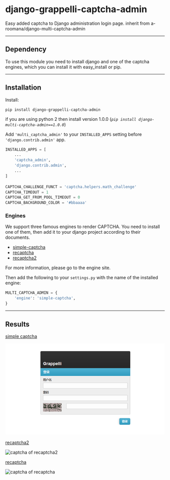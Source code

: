 # django-grappelli-captcha-admin


Easy added captcha to Django administration login page. inherit from a-roomana/django-multi-captcha-admin

---
## Dependency

To use this module you need to install django and one of the captcha engines, which you can install it with easy_install or pip.

---
## Installation

Install:

    pip install django-grappelli-captcha-admin

if you are using python 2 then install version 1.0.0 (*`pip install django-multi-captcha-admin==1.0.0`*)


Add `'multi_captcha_admin'` to your `INSTALLED_APPS` setting before `'django.contrib.admin'` app.

```python
INSTALLED_APPS = [
	...
	'captcha_admin',
	'django.contrib.admin',
	...
]

CAPTCHA_CHALLENGE_FUNCT = 'captcha.helpers.math_challenge'
CAPTCHA_TIMEOUT = 1
CAPTCHA_GET_FROM_POOL_TIMEOUT = 0
CAPTCHA_BACKGROUND_COLOR = '#bbaaaa'
```

### Engines

We support three famous engines to render CAPTCHA. You need to install one of them, then add it to your django project according to their documents.

 - [simple-captcha](https://github.com/mbi/django-simple-captcha)
 - [recaptcha](https://github.com/praekelt/django-recaptcha)
 - [recaptcha2](https://github.com/kbytesys/django-recaptcha2)

For more information, please go to the engine site.

Then add the following to your `settings.py` with the name of the installed engine:

```python
MULTI_CAPTCHA_ADMIN = {
    'engine': 'simple-captcha',
}
```

----------
## Results
[simple captcha](https://github.com/mbi/django-simple-captcha)

![captcha of recaptcha](https://github.com/xcai/django-grappelli-captcha-admin/blob/main/django-simple-captcha.png)

[recaptcha2](https://github.com/kbytesys/django-recaptcha2)

![captcha of recaptcha2](http://bayanbox.ir/view/2417903076718397977/reCaptcha2.png)


[recaptcha](https://github.com/praekelt/django-recaptcha)

![captcha of recaptcha](http://bayanbox.ir/view/2014387201108001651/reCaptcha.png)

